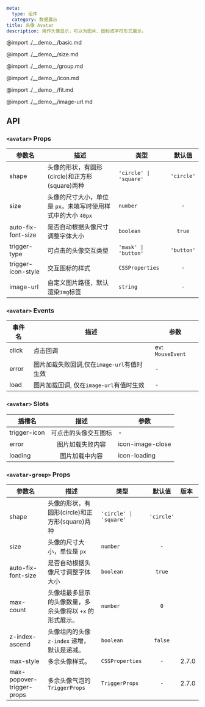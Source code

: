 ```yaml
meta:
  type: 组件
  category: 数据展示
title: 头像 Avatar
description: 用作头像显示，可以为图片、图标或字符形式展示。
```

@import ./\_\_demo\_\_/basic.md

@import ./\_\_demo\_\_/size.md

@import ./\_\_demo\_\_/group.md

@import ./\_\_demo\_\_/icon.md

@import ./\_\_demo\_\_/fit.md

@import ./\_\_demo\_\_/image-url.md

## API

### `<avatar>` Props

| 参数名             | 描述                                                         | 类型                   |   默认值   |
| ------------------ | ------------------------------------------------------------ | ---------------------- | :--------: |
| shape              | 头像的形状，有圆形(circle)和正方形(square)两种               | `'circle' \| 'square'` | `'circle'` |
| size               | 头像的尺寸大小，单位是 `px`。未填写时使用样式中的大小 `40px` | `number`               |    `-`     |
| auto-fix-font-size | 是否自动根据头像尺寸调整字体大小                             | `boolean`              |   `true`   |
| trigger-type       | 可点击的头像交互类型                                         | `'mask' \| 'button'`   | `'button'` |
| trigger-icon-style | 交互图标的样式                                               | `CSSProperties`        |    `-`     |
| image-url          | 自定义图片路径，默认渲染`img`标签                            | `string`               |    `-`     |

### `<avatar>` Events

| 事件名 | 描述                                       | 参数             |
| ------ | ------------------------------------------ | ---------------- |
| click  | 点击回调                                   | ev: `MouseEvent` |
| error  | 图片加载失败回调,仅在`image-url`有值时生效 | -                |
| load   | 图片加载回调, 仅在`image-url`有值时生效    | -                |

### `<avatar>` Slots

| 插槽名       |         描述         | 参数             |
| ------------ | :------------------: | ---------------- |
| trigger-icon | 可点击的头像交互图标 | -                |
| error        |   图片加载失败内容   | icon-image-close |
| loading      |    图片加载中内容    | icon-loading     |

### `<avatar-group>` Props

| 参数名                    | 描述                                                     | 类型                   |   默认值   | 版本  |
| ------------------------- | -------------------------------------------------------- | ---------------------- | :--------: | :---- |
| shape                     | 头像的形状，有圆形(circle)和正方形(square)两种           | `'circle' \| 'square'` | `'circle'` |       |
| size                      | 头像的尺寸大小，单位是 `px`                              | `number`               |    `-`     |       |
| auto-fix-font-size        | 是否自动根据头像尺寸调整字体大小                         | `boolean`              |   `true`   |       |
| max-count                 | 头像组最多显示的头像数量，多余头像将以 `+x` 的形式展示。 | `number`               |    `0`     |       |
| z-index-ascend            | 头像组内的头像 `z-index` 递增，默认是递减。              | `boolean`              |  `false`   |       |
| max-style                 | 多余头像样式。                                           | `CSSProperties`        |    `-`     | 2.7.0 |
| max-popover-trigger-props | 多余头像气泡的 `TriggerProps`                            | `TriggerProps`         |    `-`     | 2.7.0 |
